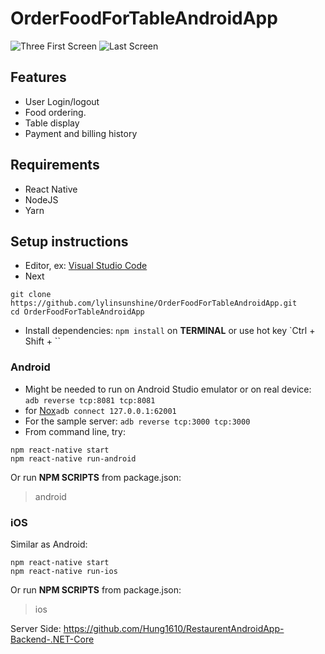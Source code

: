 # OrderFoodForTableAndroidApp

![Three First Screen](https://user-images.githubusercontent.com/49482201/71168625-c178ba00-2289-11ea-8899-67267a2a9f13.png?fbclid=IwAR30JZbX37cdVCAmEw8rQ-S6MVoIffRwxr3y23iEqRkaG6Dp1o5-XGnYlEw)
![Last Screen](https://user-images.githubusercontent.com/49482201/70845913-c226e000-1e86-11ea-93dd-47dd106a18bf.png)

## Features
- User Login/logout
- Food ordering.
- Table display
- Payment and billing history

## Requirements
- React Native
- NodeJS
- Yarn

## Setup instructions
* Editor, ex: [Visual Studio Code](https://code.visualstudio.com/)
* Next
```
git clone https://github.com/lylinsunshine/OrderFoodForTableAndroidApp.git
cd OrderFoodForTableAndroidApp
```
* Install dependencies: `npm install` on **TERMINAL** or use hot key `Ctrl + Shift + ``

### Android

* Might be needed to run on Android Studio emulator or on real device: `adb reverse tcp:8081 tcp:8081`
* for [Nox](https://vn.bignox.com/)`adb connect 127.0.0.1:62001` 
* For the sample server: `adb reverse tcp:3000 tcp:3000`
* From command line, try:
```
npm react-native start
npm react-native run-android
```
Or run **NPM SCRIPTS** from package.json: 
> android

### iOS
Similar as Android:
```
npm react-native start
npm react-native run-ios
```
Or run **NPM SCRIPTS** from package.json:
> ios

Server Side: https://github.com/Hung1610/RestaurentAndroidApp-Backend-.NET-Core
